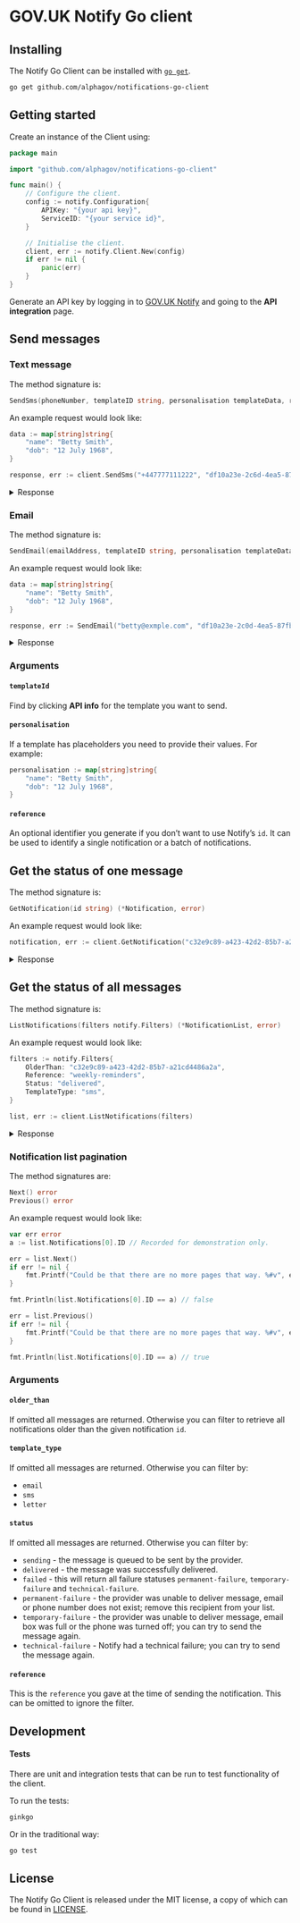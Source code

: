 # GOV.UK Notify Go client

## Installing

The Notify Go Client can be installed with
[`go get`](https://golang.org/cmd/go/#hdr-Download_and_install_packages_and_dependencies).

```sh
go get github.com/alphagov/notifications-go-client
```

## Getting started

Create an instance of the Client using:

```go
package main

import "github.com/alphagov/notifications-go-client"

func main() {
	// Configure the client.
	config := notify.Configuration{
		APIKey: "{your api key}",
		ServiceID: "{your service id}",
	}

	// Initialise the client.
	client, err := notify.Client.New(config)
	if err != nil {
		panic(err)
	}
}
```

Generate an API key by logging in to
[GOV.UK Notify](https://www.notifications.service.gov.uk) and going to the
**API integration** page.

## Send messages

### Text message

The method signature is:
```go
SendSms(phoneNumber, templateID string, personalisation templateData, reference string) (*NotificationEntry, error)
```

An example request would look like:

```go
data := map[string]string{
	"name": "Betty Smith",
	"dob": "12 July 1968",
}

response, err := client.SendSms("+447777111222", "df10a23e-2c6d-4ea5-87fb-82e520cbf93a", data, "")
```

<details>
<summary>
Response
</summary>

If the request is successful, `response` will be a `*notify.NotificationEntry`:

```go
type NotificationEntry struct {
	Content   map[string]string
	ID        string
	Reference string
	Template  type Template struct {
		Version int64
		ID      int64
		URI     string
	}
	URI       string
}
```

Otherwise the `notify.APIError` will be returned:
<table>
<thead>
<tr>
<th>`error["status_code"]`</th>
<th>`error["message"]`</th>
</tr>
</thead>
<tbody>
<tr>
<td>
<pre>429</pre>
</td>
<td>
<pre>
[{
	"error": "RateLimitError",
	"message": "Exceeded rate limit for key type TEAM of 10 requests per 10 seconds"
}]
</pre>
</td>
</tr>
<tr>
<td>
<pre>429</pre>
</td>
<td>
<pre>
[{
	"error": "TooManyRequestsError",
	"message": "Exceeded send limits (50) for today"
}]
</pre>
</td>
</tr>
<tr>
<td>
<pre>400</pre>
</td>
<td>
<pre>
[{
	"error": "BadRequestError",
	"message": "Can"t send to this recipient using a team-only API key"
]}
</pre>
</td>
</tr>
<tr>
<td>
<pre>400</pre>
</td>
<td>
<pre>
[{
	"error": "BadRequestError",
	"message": "Can"t send to this recipient when service is in trial mode
	              - see https://www.notifications.service.gov.uk/trial-mode"
}]
</pre>
</td>
</tr>
</tbody>
</table>
</details>

### Email

The method signature is:
```go
SendEmail(emailAddress, templateID string, personalisation templateData, reference string) (*NotificationEntry, error)
```

An example request would look like:

```go
data := map[string]string{
	"name": "Betty Smith",
	"dob": "12 July 1968",
}

response, err := SendEmail("betty@exmple.com", "df10a23e-2c0d-4ea5-87fb-82e520cbf93c", data, "")
```

<details>
<summary>
Response
</summary>

If the request is successful, `response` will be an `*notify.NotificationEntry`:

```go
type NotificationEntry struct {
	Content   map[string]string
	ID        string
	Reference string
	Template  type Template struct {
		Version int64
		ID      int64
		URI     string
	}
	URI       string
}
```

Otherwise the client will raise a ``Alphagov\Notifications\Exception\NotifyException``:
<table>
<thead>
<tr>
<th>`error["status_code"]`</th>
<th>`error["message"]`</th>
</tr>
</thead>
<tbody>
<tr>
<td>
<pre>429</pre>
</td>
<td>
<pre>
[{
	"error": "RateLimitError",
	"message": "Exceeded rate limit for key type TEAM of 10 requests per 10 seconds"
}]
</pre>
</td>
</tr>
<tr>
<td>
<pre>429</pre>
</td>
<td>
<pre>
[{
	"error": "TooManyRequestsError",
	"message": "Exceeded send limits (50) for today"
}]
</pre>
</td>
</tr>
<tr>
<td>
<pre>400</pre>
</td>
<td>
<pre>
[{
	"error": "BadRequestError",
	"message": "Can"t send to this recipient using a team-only API key"
]}
</pre>
</td>
</tr>
<tr>
<td>
<pre>400</pre>
</td>
<td>
<pre>
[{
	"error": "BadRequestError",
	"message": "Can"t send to this recipient when service is in trial mode
	              - see https://www.notifications.service.gov.uk/trial-mode"
}]
</pre>
</td>
</tr>
</tbody>
</table>
</details>


### Arguments


#### `templateId`

Find by clicking **API info** for the template you want to send.

#### `personalisation`

If a template has placeholders you need to provide their values. For example:

```go
personalisation := map[string]string{
	"name": "Betty Smith",
	"dob": "12 July 1968",
}
```

#### `reference`

An optional identifier you generate if you don’t want to use Notify’s `id`. It can be used to identify a single notification or a batch of notifications.

## Get the status of one message

The method signature is:
```go
GetNotification(id string) (*Notification, error)
```

An example request would look like:

```go
notification, err := client.GetNotification("c32e9c89-a423-42d2-85b7-a21cd4486a2a")
```

<details>
<summary>
Response
</summary>

If the request is successful, `notification` will be an `*notify.Notification`:

```go
type Notification struct {
	ID        string
	Body      string
	Subject   string
	Reference string
	Email     string
	Phone     string
	Line1     string
	Line2     string
	Line3     string
	Line4     string
	Line5     string
	Line6     string
	Postcode  string
	Type      string
	Status    string
	Template  type Template struct {
		ID      int64
		URI     string
		Version int64
	}
	CreatedAt time.Time
	SentAt    time.Time
}
```

Otherwise the client will raise a `notify.APIError`:
<table>
<thead>
<tr>
<th>`error["status_code"]`</th>
<th>`error["message"]`</th>
</tr>
</thead>
<tbody>
<tr>
<td>
<pre>404</pre>
</td>
<td>
<pre>
[{
	"error": "NoResultFound",
	"message": "No result found"
}]
</pre>
</td>
</tr>
<tr>
<td>
<pre>400</pre>
</td>
<td>
<pre>
[{
	"error": "ValidationError",
	"message": "id is not a valid UUID"
}]
</pre>
</td>
</tr>
</tbody>
</table>
</details>

## Get the status of all messages
The method signature is:
```go
ListNotifications(filters notify.Filters) (*NotificationList, error)
```

An example request would look like:

```go
filters := notify.Filters{
	OlderThan: "c32e9c89-a423-42d2-85b7-a21cd4486a2a",
	Reference: "weekly-reminders",
	Status: "delivered",
	TemplateType: "sms",
}

list, err := client.ListNotifications(filters)
```

<details>
<summary>
Response
</summary>

If the request is successful, `list` will be an `*notify.NotificationList`:

```go
type NotificationList struct {
	Client *Client

	Notifications []Notification
	Links         Pagination
}
```

Otherwise the client will raise a `notify.APIError`:
<table>
<thead>
<tr>
<th>`error["status_code"]`</th>
<th>`error["message"]`</th>
</tr>
</thead>
<tbody>
<tr>
<td>
<pre>400</pre>
</td>
<td>
<pre>
[{
	'error': 'ValidationError',
	'message': 'bad status is not one of [created, sending, delivered, pending, failed, technical-failure, temporary-failure, permanent-failure]'
}]
</pre>
</td>
</tr>
<tr>
<td>
<pre>400</pre>
</td>
<td>
<pre>
[{
	"error": "ValidationError",
	"message": "Apple is not one of [sms, email, letter]"
}]
</pre>
</td>
</tr>
</tbody>
</table>
</details>

### Notification list pagination

The method signatures are:

```go
Next() error
Previous() error
```

An example request would look like:

```go
var err error
a := list.Notifications[0].ID // Recorded for demonstration only.

err = list.Next()
if err != nil {
	fmt.Printf("Could be that there are no more pages that way. %#v", err)
}

fmt.Println(list.Notifications[0].ID == a) // false

err = list.Previous()
if err != nil {
	fmt.Printf("Could be that there are no more pages that way. %#v", err)
}

fmt.Println(list.Notifications[0].ID == a) // true
```

### Arguments

#### `older_than`

If omitted all messages are returned. Otherwise you can filter to retrieve all notifications older than the given notification `id`.

#### `template_type`

If omitted all messages are returned. Otherwise you can filter by:

* `email`
* `sms`
* `letter`


#### `status`

If omitted all messages are returned. Otherwise you can filter by:

* `sending` - the message is queued to be sent by the provider.
* `delivered` - the message was successfully delivered.
* `failed` - this will return all failure statuses `permanent-failure`, `temporary-failure` and `technical-failure`.
* `permanent-failure` - the provider was unable to deliver message, email or phone number does not exist; remove this recipient from your list.
* `temporary-failure` - the provider was unable to deliver message, email box was full or the phone was turned off; you can try to send the message again.
* `technical-failure` - Notify had a technical failure; you can try to send the message again.

#### `reference`


This is the `reference` you gave at the time of sending the notification. This can be omitted to ignore the filter.


## Development

#### Tests

There are unit and integration tests that can be run to test functionality of
the client.

To run the tests:

```sh
ginkgo
```

Or in the traditional way:

```sh
go test
```

## License

The Notify Go Client is released under the MIT license, a copy of which can be found in [LICENSE](LICENSE.txt).
